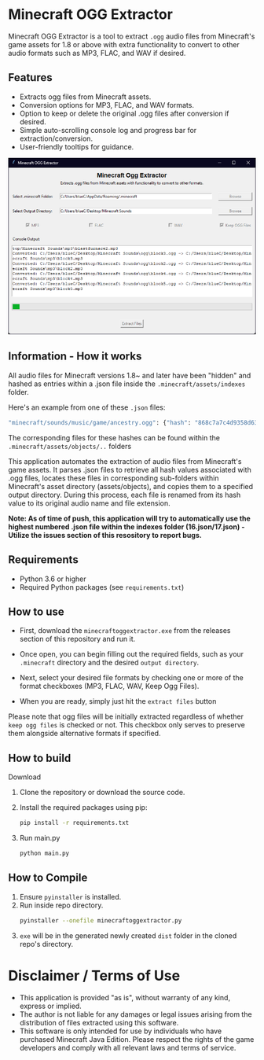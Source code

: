 # Minecraft OGG Extractor

Minecraft OGG Extractor is a tool to extract `.ogg` audio files from Minecraft's game assets for 1.8 or above with extra functionality to convert to other audio formats such as MP3, FLAC, and WAV if desired.

## Features
- Extracts ogg files from Minecraft assets.
- Conversion options for MP3, FLAC, and WAV formats.
- Option to keep or delete the original .ogg files after conversion if desired.
- Simple auto-scrolling console log and progress bar for extraction/conversion.
- User-friendly tooltips for guidance.

![Application Image](images/application.png)

## Information - How it works
All audio files for Minecraft versions 1.8~ and later have been "hidden" and hashed as entries within a .json file inside the `.minecraft/assets/indexes` folder.

Here's an example from one of these `.json` files:
```bash
"minecraft/sounds/music/game/ancestry.ogg": {"hash": "868c7a7c4d9358d631fa2f9abfc6bbf05d88292d}",
```

The corresponding files for these hashes can be found within the `.minecraft/assets/objects/..` folders

This application automates the extraction of audio files from Minecraft's game assets. It parses .json files to retrieve all hash values associated with .ogg files, locates these files in corresponding sub-folders within Minecraft's asset directory (assets/objects), and copies them to a specified output directory. During this process, each file is renamed from its hash value to its original audio name and file extension.

<b>Note: As of time of push, this application will try to automatically use the highest numbered .json file within the indexes folder (16.json/17.json) - Utilize the issues section of this resository to report bugs.</b>

## Requirements
- Python 3.6 or higher
- Required Python packages (see `requirements.txt`)

## How to use

- First, download the `minecraftoggextractor.exe` from the releases section of this repository and run it.

- Once open, you can begin filling out the required fields, such as your `.minecraft` directory and the desired `output directory`.

- Next, select your desired file formats by checking one or more of the format checkboxes (MP3, FLAC, WAV, Keep Ogg Files). 

- When you are ready, simply just hit the `extract files` button

Please note that ogg files will be initially extracted regardless of whether `keep ogg files` is checked or not. This checkbox only serves to preserve them alongside alternative formats if specified.


## How to build

Download

1. Clone the repository or download the source code.

2. Install the required packages using pip:
   ```bash 
   pip install -r requirements.txt
3. Run main.py
   ```bash
   python main.py
## How to Compile

1. Ensure `pyinstaller` is installed.
2. Run inside repo directory.
   ```bash
   pyinstaller --onefile minecraftoggextractor.py
3. `exe` will be in the generated newly created `dist` folder in the cloned repo's directory.

# Disclaimer / Terms of Use
- This application is provided "as is", without warranty of any kind, express or implied.
- The author is not liable for any damages or legal issues arising from the distribution of files extracted using this software.
- This software is only intended for use by individuals who have purchased Minecraft Java Edition. Please respect the rights of the game developers and comply with all relevant laws and terms of service.
